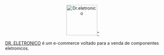 <p align="center">
    <a href="https://www.dreletronico.com.br/" target="_blank" >
      <img alt="Dr.eletronico" width="100" src="https://cdn.awsli.com.br/400x300/1323/1323007/logo/64824ac9cc.jpeg">" 
    </a>
  </p>
  <p align="center">
     <!-- <a href="LICENSE" target="_blank">
          <img alt="Software License" src="https://img.shields.io/badge/license-MIT-brightgreen.svg?style=flat-square">
      </a>
      <img alt="Build Status" src="https://github.com/cakephp/cakephp/actions/workflows/ci.yml/badge.svg?branch=master">    
      <a href="https://codecov.io/gh/cakephp/cakephp/branch/master" target="_blank">
          <img alt="Coverage Status" src="https://img.shields.io/codecov/c/github/cakephp/cakephp?style=flat-square">
      </a>
      <a href="https://squizlabs.github.io/PHP_CodeSniffer/analysis/cakephp/cakephp/" target="_blank">
          <img alt="Code Consistency" src="https://squizlabs.github.io/PHP_CodeSniffer/analysis/cakephp/cakephp/grade.svg">
      </a>
      <a href="https://packagist.org/packages/cakephp/cakephp" target="_blank">
          <img alt="Total Downloads" src="https://img.shields.io/packagist/dt/cakephp/cakephp.svg?style=flat-square">
      </a>
      <a href="https://packagist.org/packages/cakephp/cakephp" target="_blank">
          <img alt="Latest Stable Version" src="https://img.shields.io/packagist/v/cakephp/cakephp.svg?style=flat-square&label=stable">
      </a>
  </p>-->
  
  [DR. ELETRONICO](https://www.dreletronico.com.br) é um e-commerce voltado para a venda de componentes eletronicos.
  
